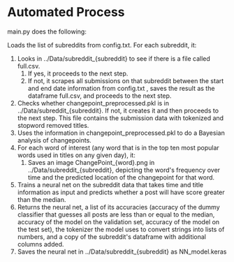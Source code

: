 # Automated Process

main.py does the following:

Loads the list of subreddits from config.txt. For each subreddit, it:
  1. Looks in ../Data/subreddit_{subreddit} to see if there is a file called full.csv. 
      1. If yes, it proceeds to the next step. 
      2. If not, it scrapes all submissions on that subreddit between the start and end date information from config.txt , saves the result as the dataframe full.csv, and proceeds to the next step.
  1. Checks whether changepoint_preprocessed.pkl is in ../Data/subreddit_{subreddit}. If not, it creates it and then proceeds to the next step. This file contains the submission data with tokenized and stopword removed titles.
  1. Uses the information in changepoint_preprocessed.pkl to do a Bayesian analysis of changepoints. 
  2. For each word of interest (any word that is in the top ten most popular words used in titles on any given day), it:
      1. Saves an image ChangePoint_{word}.png in ../Data/subreddit_{subreddit}, depicting the word's frequency over time and the predicted location of the changepoint for that word. 
  4. Trains a neural net on the subreddit data that takes time and title information as input and predicts whether a post will have score greater than the median. 
  5. Returns the neural net, a list of its accuracies (accuracy of the dummy classifier that guesses all posts are less than or equal to the median, accuracy of the model on the validation set, accuracy of the model on the test set), the tokenizer the model uses to convert strings into lists of numbers, and a copy of the subreddit's dataframe with additional columns added. 
  6. Saves the neural net in ../Data/subreddit_{subreddit} as NN_model.keras
